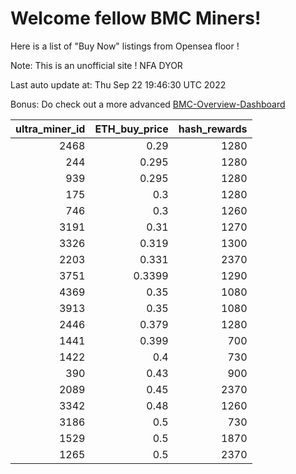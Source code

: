 # Welcome fellow BMC Miners!
Here is a list of "Buy Now" listings from Opensea floor !

Note: This is an unofficial site ! NFA DYOR

Last auto update at: Thu Sep 22 19:46:30 UTC 2022

Bonus: Do check out a more advanced [BMC-Overview-Dashboard](https://dune.com/defifunk/BMC-Overview-Dashboard)


|   ultra_miner_id |   ETH_buy_price |   hash_rewards |
|-----------------:|----------------:|---------------:|
|             2468 |          0.29   |           1280 |
|              244 |          0.295  |           1280 |
|              939 |          0.295  |           1280 |
|              175 |          0.3    |           1280 |
|              746 |          0.3    |           1260 |
|             3191 |          0.31   |           1270 |
|             3326 |          0.319  |           1300 |
|             2203 |          0.331  |           2370 |
|             3751 |          0.3399 |           1290 |
|             4369 |          0.35   |           1080 |
|             3913 |          0.35   |           1080 |
|             2446 |          0.379  |           1280 |
|             1441 |          0.399  |            700 |
|             1422 |          0.4    |            730 |
|              390 |          0.43   |            900 |
|             2089 |          0.45   |           2370 |
|             3342 |          0.48   |           1260 |
|             3186 |          0.5    |            730 |
|             1529 |          0.5    |           1870 |
|             1265 |          0.5    |           2370 |